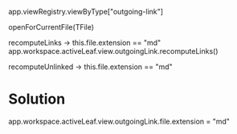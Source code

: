 app.viewRegistry.viewByType["outgoing-link"]

openForCurrentFile(TFile)

recomputeLinks -> this.file.extension == "md"
app.workspace.activeLeaf.view.outgoingLink.recomputeLinks()

recomputeUnlinked -> this.file.extension == "md"

# Solution
app.workspace.activeLeaf.view.outgoingLink.file.extension = "md"